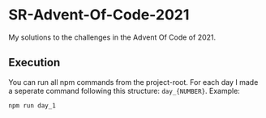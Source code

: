 # SR-Advent-Of-Code-2021
My solutions to the challenges in the Advent Of Code of 2021.

## Execution
You can run all npm commands from the project-root. For each day I made a seperate command following this structure: `day_{NUMBER}`.
Example:

```bash
npm run day_1
```